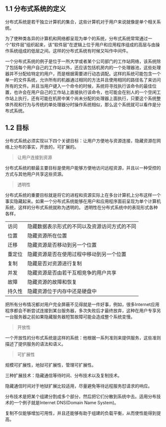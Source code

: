 ## 1.1 分布式系统的定义

分布式系统是若干独立计算机的集合，这些计算机对于用户来说就像是单个相关系统。

为了使种类各异的计算机和网络都呈现为单个的系统，分布式系统常常通过一个“软件层”组织起来，该“软件层”在逻辑上位于用户和应用程序组成的高层与由操作系统组成的低层之间。这样的分布式系统有时候又叫作中间件。

一个分布式系统的例子是位于一所大学或者某个公司部门的工作站网络，该系统除了包括每个用户自己的工作站以外，还应该包括机房内的一个处理器池，这些处理器并不分配给特定的用户，而是根据需要进行动态调配。这样的系统可能包含一个单一的文件系统，允许所有的机器通过相同的方法并且使用相同的路径名了来访问所有的文件。并且当用户键入一个命令的时候，系统将寻找执行该命令的最佳位置，也许会在用户自己的工作站上直接执行该命令，也可能会在别人的一个空闲工作站上执行，还有可能在机房中某个尚未分配的处理器上面执行，只要这个系统整体外观和行为与传统的单处理器分时操作系统相似，那么这个系统就可以看作是分布式系统。

## 1.2 目标

分布式系统必须实现以下四个关键目标：让用户方便地与资源连接，隐藏资源在网络上分布的事实，开放的，可扩展的。
> 让用户连接到资源

分布式系统的额最主要目标是使用户能够方便地访问远程资源，并且以一种受控的方式与其他用户共享这些资源。

> 透明性

分布式系统的重要目标就是将它的进程和资源实际上在多台计算机上分布这样一个事实隐藏起来。如果一个分布式系统能够在用户和应用程序面前呈现为单个计算机系统，这样的分布式系统就称为透明的。
透明性在分布式系统中的表现形式各种各样，

|||
|-|-|
|访问|隐藏数据表示形式的不同以及资源访问方式的不同|
|位置|隐藏资源所在位置|
|迁移|隐藏资源是否移动到另一个位置|
|重定位|隐藏资源是否在使用过程中移动到另一个位置|
|复制|隐藏是否对资源进行复制|
|并发|隐藏资源是否由若干互相竞争的用户共享|
|故障|隐藏资源的故障和恢复|
|持久性|隐藏资源位于内存中还是硬盘中|

把所有分布情况都对用户完全屏蔽不见得就是一件好事，例如，很多Internet应用程序都会不断尝试连接到某台服务器，多次失败后才最终放弃，这种在用户专享另一台服务器之前如果隐藏服务器短暂故障可能会造成整个系统变慢。

> 开放性

一个开放性的分布式系统是这样的系统：他根据一系列准则来提供服务，这些准则描述了提供服务的语法和语义。

> 可扩展性

规模可扩展性，地狱可扩展性，管理可扩展性。

三种扩展技术：隐藏通信等待时间、分布技术以及复制技术。

隐藏通信时间对于地狱扩展比较适用，尽量避免等待远程服务怼请求的响应。

分布技术是把某个组建分割成多个部分，然后把它们分散到系统中去。适用分布技术的一个例子就是Internet DNS(Domain Name System)。

复制不仅能够增加可用性，并且还能够有助于组建的负载平衡，从而使性能得到提高。







